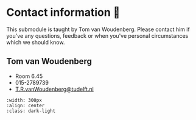 # Contact information 💬

This submodule is taught by Tom van Woudenberg. Please contact him if you've any questions, feedback or when you've personal circumstances which we should know.

## Tom van Woudenberg
- Room 6.45
- 015-2789739
- T.R.vanWoudenberg@tudelft.nl

```{figure} figures/Tom.jpg
:width: 300px
:align: center
:class: dark-light
```